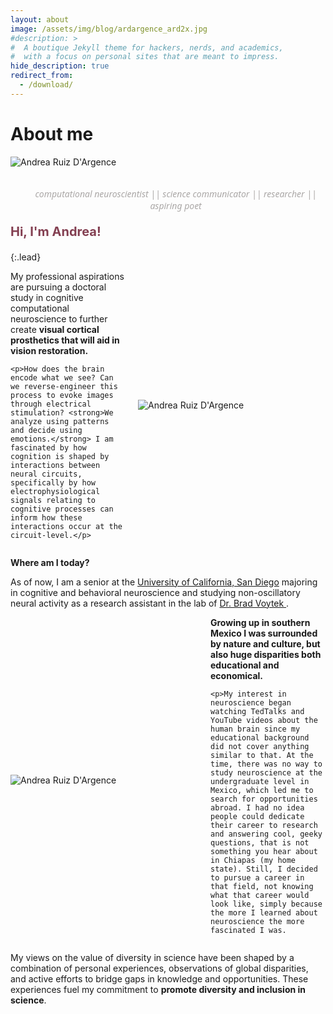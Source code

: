 ```yaml
---
layout: about
image: /assets/img/blog/ardargence_ard2x.jpg
#description: >
#  A boutique Jekyll theme for hackers, nerds, and academics,
#  with a focus on personal sites that are meant to impress.
hide_description: true
redirect_from:
  - /download/
---
```


# About me

<img alt="Andrea Ruiz D'Argence" src="https://andyrdar.github.io/assets/img/blog/ardargence_collage25px.png" style="max-width: 100%;" />
<p style="margin-left:5%; text-align: center; color: #AAA7A6; font-style: italic; font-family: 'Segoe UI';">
  <br>computational neuroscientist || science communicator || researcher || aspiring poet <br>
</p>

<p style="color: #833F51; font-weight:bold; font-size:20">Hi, I'm Andrea!</p>
{:.lead}

<!--author-->

<div style="display: flex; align-items: center;">
  <div style="flex: 1;">
    <p>My professional aspirations are pursuing a doctoral study in cognitive computational neuroscience to further create <b>visual cortical prosthetics that will aid in vision restoration.</b></p>
    
    <p>How does the brain encode what we see? Can we reverse-engineer this process to evoke images through electrical stimulation? <strong>We analyze using patterns and decide using emotions.</strong> I am fascinated by how cognition is shaped by interactions between neural circuits, specifically by how electrophysiological signals relating to cognitive processes can inform how these interactions occur at the circuit-level.</p>
  </div>
  <div style="flex: 0 0 300px; margin-left: 20px;">
    <img src="https://andyrdar.github.io/assets/img/blog/ardargence_ard2x.jpg" alt="Andrea Ruiz D'Argence" style="max-width: 80%;">
  </div>
</div>

<strong> Where am I today?</strong>

As of now, I am a senior at the <a href="https://cogsci.ucsd.edu/undergraduates/major/cbn.html" target="_blank" rel="noopener noreferrer">University of California, San Diego</a> majoring in cognitive and behavioral neuroscience and studying non-oscillatory neural activity as a research assistant in the lab of <a href="https://voyteklab.com/" target="_blank" rel="noopener noreferrer"> Dr. Brad Voytek </a>.

<div style="display: flex; align-items: center;">
  <div style="flex: 0 0 300px; margin-right: 20px;">
    <img src="https://andyrdar.github.io/assets/img/blog/ardargence_hs2.JPG" alt="Andrea Ruiz D'Argence" style="max-width: 80%;">
  </div>
  <div style="flex: 1;">
    <strong>Growing up in southern Mexico I was surrounded by nature and culture, but also huge disparities both educational and economical.</strong>
    
    <p>My interest in neuroscience began watching TedTalks and YouTube videos about the human brain since my educational background did not cover anything similar to that. At the time, there was no way to study neuroscience at the undergraduate level in Mexico, which led me to search for opportunities abroad. I had no idea people could dedicate their career to research and answering cool, geeky questions, that is not something you hear about in Chiapas (my home state). Still, I decided to pursue a career in that field, not knowing what that career would look like, simply because the more I learned about neuroscience the more fascinated I was.
  </div>
</div> 

My views on the value of diversity in science have been shaped by a combination of personal experiences, observations of global disparities, and active efforts to bridge gaps in knowledge and opportunities. These experiences fuel my commitment to <strong>promote diversity and inclusion in science</strong>.</p>

